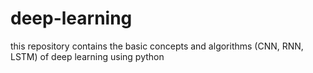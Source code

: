 # deep-learning
this repository contains the basic concepts and algorithms (CNN, RNN, LSTM) of deep learning using python
